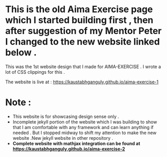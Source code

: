 # This is the old Aima Exercise page which I started building first , then after suggestion of my Mentor Peter I changed to the new website linked below .

This was the 1st website design that I made for AIMA-EXERCISE . I wrote a lot of CSS clippings for this .


The website is live at : https://kaustabhganguly.github.io/aima-exercise-1




# Note :

- This website is for showcasing design sense only .
- Incomplete jekyll portion of the website which I was building to show that I am comfortable with any framework and can learn anything if needed . But I stopped midway to shift my attention to make the new website .New jekyll website in other repository .
- **Complete website with mathjax integration can be found at https://kaustabhganguly.github.io/aima-exercise-2**





